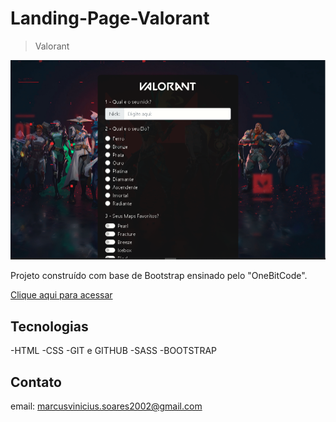 # Landing-Page-Valorant
 
> Valorant

![preview](image/preview.png)

Projeto construído com base de Bootstrap ensinado pelo "OneBitCode".

[Clique aqui para acessar](https://marcussoarescarioca.github.io/Landing-Page-Valorant/)

## Tecnologias

 -HTML
 -CSS
 -GIT e GITHUB
 -SASS
 -BOOTSTRAP 

 ## Contato

email: marcusvinicius.soares2002@gmail.com

